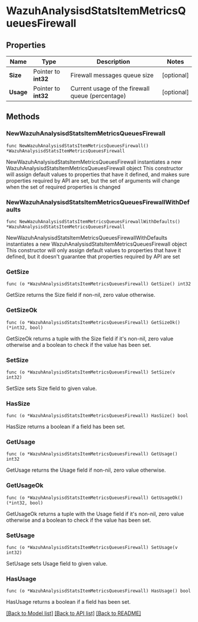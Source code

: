 # WazuhAnalysisdStatsItemMetricsQueuesFirewall

## Properties

Name | Type | Description | Notes
------------ | ------------- | ------------- | -------------
**Size** | Pointer to **int32** | Firewall messages queue size | [optional] 
**Usage** | Pointer to **int32** | Current usage of the firewall queue (percentage) | [optional] 

## Methods

### NewWazuhAnalysisdStatsItemMetricsQueuesFirewall

`func NewWazuhAnalysisdStatsItemMetricsQueuesFirewall() *WazuhAnalysisdStatsItemMetricsQueuesFirewall`

NewWazuhAnalysisdStatsItemMetricsQueuesFirewall instantiates a new WazuhAnalysisdStatsItemMetricsQueuesFirewall object
This constructor will assign default values to properties that have it defined,
and makes sure properties required by API are set, but the set of arguments
will change when the set of required properties is changed

### NewWazuhAnalysisdStatsItemMetricsQueuesFirewallWithDefaults

`func NewWazuhAnalysisdStatsItemMetricsQueuesFirewallWithDefaults() *WazuhAnalysisdStatsItemMetricsQueuesFirewall`

NewWazuhAnalysisdStatsItemMetricsQueuesFirewallWithDefaults instantiates a new WazuhAnalysisdStatsItemMetricsQueuesFirewall object
This constructor will only assign default values to properties that have it defined,
but it doesn't guarantee that properties required by API are set

### GetSize

`func (o *WazuhAnalysisdStatsItemMetricsQueuesFirewall) GetSize() int32`

GetSize returns the Size field if non-nil, zero value otherwise.

### GetSizeOk

`func (o *WazuhAnalysisdStatsItemMetricsQueuesFirewall) GetSizeOk() (*int32, bool)`

GetSizeOk returns a tuple with the Size field if it's non-nil, zero value otherwise
and a boolean to check if the value has been set.

### SetSize

`func (o *WazuhAnalysisdStatsItemMetricsQueuesFirewall) SetSize(v int32)`

SetSize sets Size field to given value.

### HasSize

`func (o *WazuhAnalysisdStatsItemMetricsQueuesFirewall) HasSize() bool`

HasSize returns a boolean if a field has been set.

### GetUsage

`func (o *WazuhAnalysisdStatsItemMetricsQueuesFirewall) GetUsage() int32`

GetUsage returns the Usage field if non-nil, zero value otherwise.

### GetUsageOk

`func (o *WazuhAnalysisdStatsItemMetricsQueuesFirewall) GetUsageOk() (*int32, bool)`

GetUsageOk returns a tuple with the Usage field if it's non-nil, zero value otherwise
and a boolean to check if the value has been set.

### SetUsage

`func (o *WazuhAnalysisdStatsItemMetricsQueuesFirewall) SetUsage(v int32)`

SetUsage sets Usage field to given value.

### HasUsage

`func (o *WazuhAnalysisdStatsItemMetricsQueuesFirewall) HasUsage() bool`

HasUsage returns a boolean if a field has been set.


[[Back to Model list]](../README.md#documentation-for-models) [[Back to API list]](../README.md#documentation-for-api-endpoints) [[Back to README]](../README.md)


